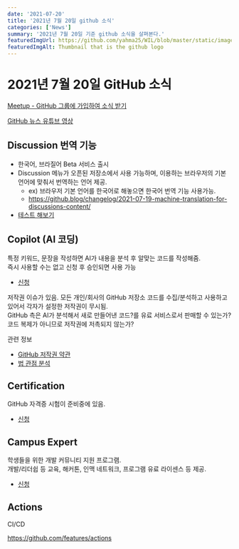 ```yaml
---
date: '2021-07-20'
title: '2021년 7월 20일 github 소식'
categories: ['News']
summary: '2021년 7월 20일 기준 github 소식을 살펴본다.'
featuredImgUrl: https://github.com/yahma25/WIL/blob/master/static/images/external/github-logo.png?raw=true
featuredImgAlt: Thumbnail that is the github logo
---
```


# 2021년 7월 20일 GitHub 소식

[Meetup - GitHub 그룹에 가입하여 소식 받기](https://www.meetup.com/ko-KR/github-virtual-meetup-in-korea/)

[GitHub 뉴스 유튜브 영상](https://www.youtube.com/watch?v=356L7uv_W8Q)

## Discussion 번역 기능

* 한국어, 브라질어 Beta 서비스 출시
* Discussion 메뉴가 오픈된 저장소에서 사용 가능하며, 이용하는 브라우저의 기본 언어에 맞춰서 번역하는 언어 제공.
    * ex) 브라우저 기본 언어를 한국어로 해놓으면 한국어 번역 기능 사용가능.
    * https://github.blog/changelog/2021-07-19-machine-translation-for-discussions-content/
* [테스트 해보기](https://github.com/yahma25/playground/discussions/24)

## Copilot (AI 코딩)

특정 키워드, 문장을 작성하면 AI가 내용을 분석 후 알맞는 코드를 작성해줌.  
즉시 사용할 수는 없고 신청 후 승인되면 사용 가능

* [신청](https://copilot.github.com/)

저작권 이슈가 있음.
모든 개인/회사의 GitHub 저장소 코드를 수집/분석하고 사용하고 있어서 각자가 설정한 저작권이 무시됨.  
GitHub 측은 AI가 분석해서 새로 만들어낸 코드?를 유료 서비스로서 판매할 수 있는가?  
코드 복제가 아니므로 저작권에 저촉되지 않는가?

관련 정보
* [GitHub 저작권 약관](https://docs.github.com/en/github/site-policy/github-terms-of-service#4-license-grant-to-us)
* [법 관점 분석](https://decoded.legal/blog/2021/06/github-copilot-initial-thoughts-from-an-english-law-perspective)

## Certification

GitHub 자격증 시험이 준비중에 있음.

* [신청](https://resources.github.com/certifications/)

## Campus Expert

학생들을 위한 개발 커뮤니티 지원 프로그램.  
개발/리더쉽 등 교육, 해커톤, 인맥 네트워크, 프로그램 유료 라이센스 등 제공.

* [신청](https://education.github.com/experts)

## Actions

CI/CD

https://github.com/features/actions
